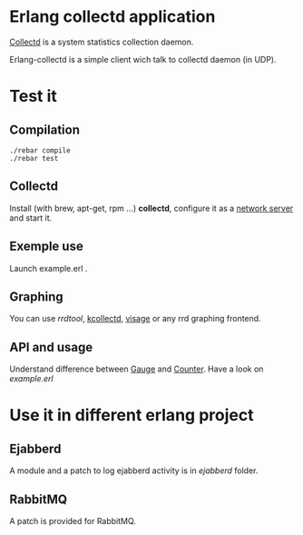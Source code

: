 # Erlang collectd application

[Collectd](http://www.collectd.org) is a system statistics collection daemon.

Erlang-collectd is a simple client wich talk to collectd daemon (in UDP).

# Test it

## Compilation

	./rebar compile
	./rebar test

## Collectd

Install (with brew, apt-get, rpm ...) **collectd**, configure it as a 
[network server](http://collectd.org/wiki/index.php/Networking_introduction)
and start it.

## Exemple use

Launch example.erl .

## Graphing

You can use _rrdtool_,
[kcollectd](http://www.forwiss.uni-passau.de/~berberic/Linux/kcollectd.html), 
[visage](http://auxesis.github.com/visage/) or any rrd graphing frontend.

## API and usage

Understand difference between 
[Gauge](http://www.mrtg.org/rrdtool/doc/rrdcreate.en.html#IGAUGE)
and
[Counter](http://www.mrtg.org/rrdtool/doc/rrdcreate.en.html#ICOUNTER).
Have a look on _example.erl_

# Use it in different erlang project

## Ejabberd

A module and a patch to log ejabberd activity is in _ejabberd_ folder.

## RabbitMQ

A patch is provided for RabbitMQ.